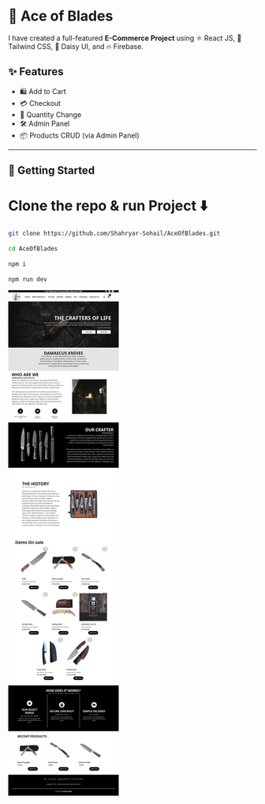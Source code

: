# 🛒 Ace of Blades  

I have created a full-featured **E-Commerce Project** using ⚛️ React JS, 🎨 Tailwind CSS, 🌸 Daisy UI, and 🔥 Firebase.  

## ✨ Features
- 🛍️ Add to Cart  
- 💳 Checkout  
- 🔄 Quantity Change  
- 🛠️ Admin Panel  
- 📦 Products CRUD (via Admin Panel)  

---

## 🚀 Getting Started  

# Clone the repo & run Project ⬇️  
```bash
git clone https://github.com/Shahryar-Sohail/AceOfBlades.git
```
```bash
cd AceOfBlades
```
```bash
npm i
```
```bash
npm run dev
```
![ScreenShot](./fullScreenShot.jpg)
